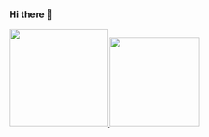 ### Hi there 👋
<div>
  <a href="https://github.com/leoniCS99">
  <img height="175em" src="https://github-readme-stats.vercel.app/api?username=leoniCS99&show_icons=true&theme=black&include_all_commits=true&count_private=true"/>
  <img height="160em" src="https://github-readme-stats.vercel.app/api/top-langs/?username=leoniCS99&layout=compact&langs_count=7&theme=black"/>
</div>

